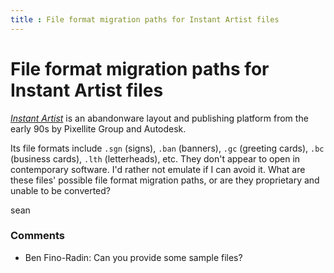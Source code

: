 ```yaml
---
title : File format migration paths for Instant Artist files
---
```

File format migration paths for Instant Artist files
=====================
[*Instant Artist*](http://en.wikipedia.org/wiki/Sierra_Print_Artist) is
an abandonware layout and publishing platform from the early 90s by
Pixellite Group and Autodesk.

Its file formats include `.sgn` (signs), `.ban` (banners), `.gc`
(greeting cards), `.bc` (business cards), `.lth` (letterheads), etc.
They don't appear to open in contemporary software. I'd rather not
emulate if I can avoid it. What are these files' possible file format
migration paths, or are they proprietary and unable to be converted?

sean

### Comments ###
* Ben Fino-Radin: Can you provide some sample files?


